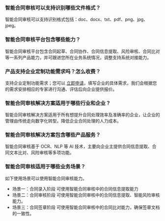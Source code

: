 ### 智能合同审核可以支持识别哪些文件格式？
智能合同审核可以支持识别格式包括：doc、docx、txt、pdf、png、jpg、jpeg。

### 智能合同审核平台包含哪些能力？
智能合同审核平台包含合同起草、合同协作、合同信息提取、风险审核、合同比对等一系列产品能力，并可跟进您所在业务系统情况，调整支持系统对接能力。

### 产品支持企业定制功能需求吗？怎么收费？
支持企业定制功能需求；您可以 [立即申请](https://cloud.tencent.com/apply/p/ubiom6c4rj)，填写企业的具体需求，我们会根据您的需求安排相应的专家进行沟通、评估后向企业提供报价。

### 智能合同审核解决方案适用于哪些行业和企业？
智能合同审核解决方案适用于所有想提升合同处理效率及准确率的企业，让企业的管理由传统走向数字化转型，降低企业合同处理的人力成本。

### 智能合同审核解决方案包含哪些产品服务？
智能合同审核基于 OCR、NLP 等 AI 技术，主要向企业主提供合同信息提取、合同文本比对、风险审核等多项功能。

### 智能合同审核适用于哪些业务场景？
如下使用场景可以使用智能合同审核能力。
- 场景一：合同录入阶段
可使用智能合同审核中的合同信息提取能力
- 场景二：合同审核阶段
可使用智能合同审核中的合同信息提取、智能风险审核能力。
- 场景三：合同签章阶段
可使用智能合同审核中的合同比对能力，确保签章文档的一致性。
